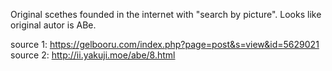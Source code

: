 ﻿Original scethes founded in the internet with "search by picture".
Looks like original autor is ABe.


source 1: https://gelbooru.com/index.php?page=post&s=view&id=5629021
source 2: http://ii.yakuji.moe/abe/8.html